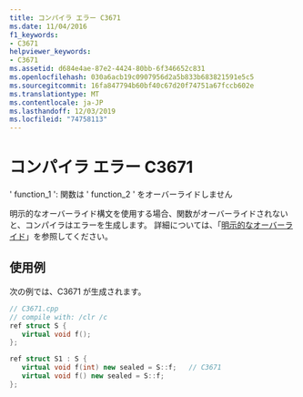 ```yaml
---
title: コンパイラ エラー C3671
ms.date: 11/04/2016
f1_keywords:
- C3671
helpviewer_keywords:
- C3671
ms.assetid: d684e4ae-87e2-4424-80bb-6f346652c831
ms.openlocfilehash: 030a6acb19c0907956d2a5b833b683821591e5c5
ms.sourcegitcommit: 16fa847794b60bf40c67d20f74751a67fccb602e
ms.translationtype: MT
ms.contentlocale: ja-JP
ms.lasthandoff: 12/03/2019
ms.locfileid: "74758113"
---
```

# <a name="compiler-error-c3671"></a>コンパイラ エラー C3671

' function_1 ': 関数は ' function_2 ' をオーバーライドしません

明示的なオーバーライド構文を使用する場合、関数がオーバーライドされないと、コンパイラはエラーを生成します。  詳細については、「[明示的なオーバーライド](../../extensions/explicit-overrides-cpp-component-extensions.md)」を参照してください。

## <a name="example"></a>使用例

次の例では、C3671 が生成されます。

```cpp
// C3671.cpp
// compile with: /clr /c
ref struct S {
   virtual void f();
};

ref struct S1 : S {
   virtual void f(int) new sealed = S::f;   // C3671
   virtual void f() new sealed = S::f;
};
```
